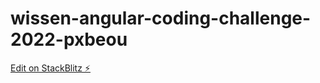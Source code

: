 # wissen-angular-coding-challenge-2022-pxbeou

[Edit on StackBlitz ⚡️](https://stackblitz.com/edit/wissen-angular-coding-challenge-2022-pxbeou)